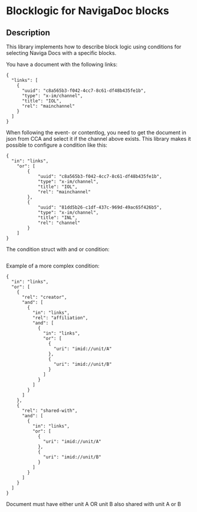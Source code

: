 # Blocklogic for NavigaDoc blocks

## Description
This library implements how to describe block logic using conditions for selecting Naviga Docs with a specific blocks.

You have a document with the following links: 
```
{
  "links": [
    {
      "uuid": "c8a565b3-f042-4cc7-8c61-df48b435fe1b",
      "type": "x-im/channel",
      "title": "IOL",
      "rel": "mainchannel"
    }
  ]
}
```

When following the event- or contentlog, you need to get the document in json from CCA and select it if the channel above exists. This library makes it possible to configure a condition like this:

```
{
  "in": "links",
    "or": [
        {
            "uuid": "c8a565b3-f042-4cc7-8c61-df48b435fe1b",
            "type": "x-im/channel",
            "title": "IOL",
            "rel": "mainchannel"
        },
        {
            "uuid": "81dd5b26-c1df-437c-969d-49ac65f426b5",
            "type": "x-im/channel",
            "title": "INL",
            "rel": "channel"
        }
    ]
}
```
The condition struct with and or condition:
```

```

Example of a more complex condition: 
```
{
  "in": "links",
  "or": [
    {
      "rel": "creator",
      "and": [
        {
          "in": "links",
          "rel": "affiliation",
          "and": [
            {
              "in": "links",
              "or": [
                {
                  "uri": "imid://unit/A"
                },
                {
                  "uri": "imid://unit/B"
                }
              ]
            }
          ]
        }
      ]
    },
    {
      "rel": "shared-with",
      "and": [
        {
          "in": "links",
          "or": [
            {
              "uri": "imid://unit/A"
            },
            {
              "uri": "imid://unit/B"
            }
          ]
        }
      ]
    }
  ]
}
```
Document must have either unit A OR unit B also shared with unit A or B
